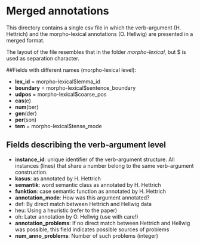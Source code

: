 # Merged annotations

This directory contains a single csv file in which the verb-argument (H. Hettrich) and the morpho-lexical annotations (O. Hellwig) are presented in a merged format.

The layout of the file resembles that in the folder *morpho-lexical*, but $ is used as separation character.

##Fields with different names (morpho-lexical level):
* **lex_id** = morpho-lexical$lemma_id
* **boundary** = morpho-lexical$sentence_boundary
* **udpos** = morpho-lexical$coarse_pos
* **cas**(e)
* **num**(ber)
* **gen**(der)
* **per**(son)
* **tem** = morpho-lexical$tense_mode

## Fields describing the verb-argument level
* **instance_id**: unique identifier of the verb-argument structure. All instances (lines) that share a number belong to the same verb-argument construction.
* **kasus**: as annotated by H. Hettrich
* **semantik**: word semantic class as annotated by H. Hettrich
* **funktion**: case semantic function as annotated by H. Hettrich
* **annotation_mode**: How was this argument annotated?
 * def: By direct match between Hettrich and Hellwig data
 * heu: Using a heuristic (refer to the paper)
 * oh: Later annotation by O. Hellwig (use with care!)
* **annotation_problems**: If no direct match between Hettrich and Hellwig was possible, this field indicates possible sources of problems
* **num_anno_problems**: Number of such problems (integer)